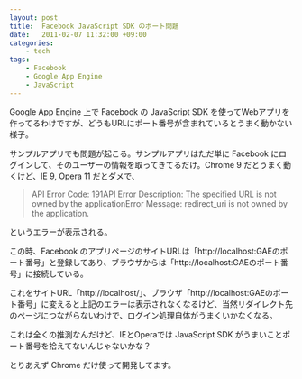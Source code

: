 ```yaml
---
layout: post
title:  Facebook JavaScript SDK のポート問題
date:   2011-02-07 11:32:00 +09:00
categories:
    - tech
tags:
    - Facebook
    - Google App Engine
    - JavaScript
---
```


Google App Engine 上で Facebook の JavaScript SDK を使ってWebアプリを作ってるわけですが、どうもURLにポート番号が含まれているとうまく動かない様子。

サンプルアプリでも問題が起こる。サンプルアプリはただ単に Facebook にログインして、そのユーザーの情報を取ってきてるだけ。Chrome 9 だとうまく動くけど、IE 9, Opera 11 だとダメで、

> API Error Code: 191API Error Description: The specified URL is not owned by the applicationError Message: redirect_uri is not owned by the application.

というエラーが表示される。

この時、Facebook のアプリページのサイトURLは「http://localhost:GAEのポート番号」と登録してあり、ブラウザからは「http://localhost:GAEのポート番号」に接続している。

これをサイトURL「http://localhost/」、ブラウザ「http://localhost:GAEのポート番号」に変えると上記のエラーは表示されなくなるけど、当然リダイレクト先のページにつながらないわけで、ログイン処理自体がうまくいかなくなる。

これは全くの推測なんだけど、IEとOperaでは JavaScript SDK がうまいことポート番号を拾えてないんじゃないかな？

とりあえず Chrome だけ使って開発してます。
